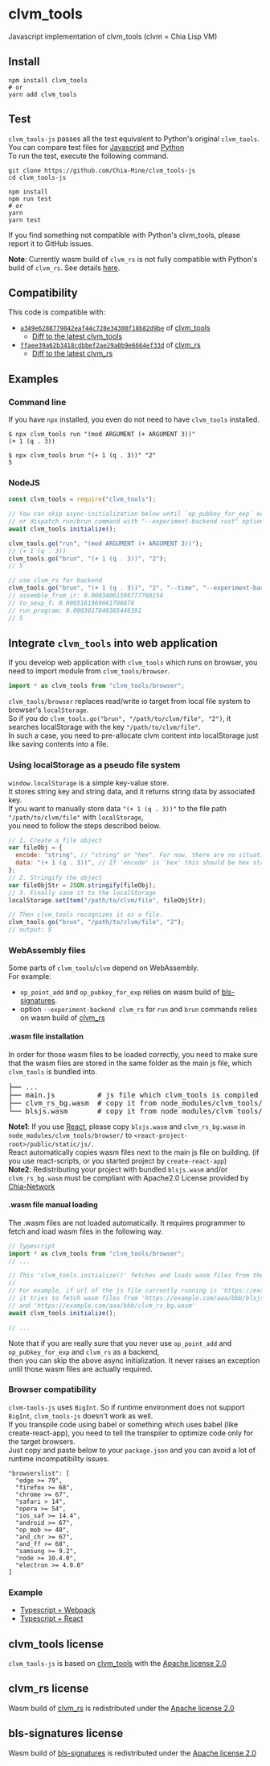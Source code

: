 # clvm_tools

Javascript implementation of clvm_tools (clvm = Chia Lisp VM)  

## Install
```shell
npm install clvm_tools
# or
yarn add clvm_tools
```

## Test
`clvm_tools-js` passes all the test equivalent to Python's original `clvm_tools`.  
You can compare test files for [Javascript](./tests) and [Python](https://github.com/Chia-Network/clvm_tools/tree/main/tests)  
To run the test, execute the following command.
```shell
git clone https://github.com/Chia-Mine/clvm_tools-js
cd clvm_tools-js

npm install
npm run test
# or
yarn
yarn test
```
If you find something not compatible with Python's clvm_tools, please report it to GitHub issues.

**Note**: Currently wasm build of `clvm_rs` is not fully compatible with Python's build of `clvm_rs`.
See details [here](https://github.com/Chia-Network/clvm_rs/issues/108).

## Compatibility
This code is compatible with:
- [`a349e6288779842eaf44c728e34308f18b82d9be`](https://github.com/Chia-Network/clvm_tools/tree/a349e6288779842eaf44c728e34308f18b82d9be) of [clvm_tools](https://github.com/Chia-Network/clvm_tools)
  - [Diff to the latest clvm_tools](https://github.com/Chia-Network/clvm_tools/compare/a349e6288779842eaf44c728e34308f18b82d9be...main)
- [`ffaee39a62b3418cdbbef2ae29a0b9e6664ef33d`](https://github.com/Chia-Network/clvm_rs/tree/ffaee39a62b3418cdbbef2ae29a0b9e6664ef33d) of [clvm_rs](https://github.com/Chia-Network/clvm_rs)
  - [Diff to the latest clvm_rs](https://github.com/Chia-Network/clvm_rs/compare/ffaee39a62b3418cdbbef2ae29a0b9e6664ef33d...main)

## Examples
### Command line
If you have `npx` installed, you even do not need to have `clvm_tools` installed.
```shell
$ npx clvm_tools run "(mod ARGUMENT (+ ARGUMENT 3))"
(+ 1 (q . 3))
```
```shell
$ npx clvm_tools brun "(+ 1 (q . 3))" "2"
5
```

### NodeJS
```javascript
const clvm_tools = require("clvm_tools");

// You can skip async-initialization below until `op_pubkey_for_exp` or `op_point_add` is called
// or dispatch run/brun command with "--experiment-backend rust" option
await clvm_tools.initialize(); 

clvm_tools.go("run", "(mod ARGUMENT (+ ARGUMENT 3))");
// (+ 1 (q . 3))
clvm_tools.go("brun", "(+ 1 (q . 3))", "2");
// 5

// use clvm_rs for backend
clvm_tools.go("brun", "(+ 1 (q . 3))", "2", "--time", "--experiment-backend", "rust");
// assemble_from_ir: 0.00034061598777768154
// to_sexp_f: 0.0005161969661706678
// run_program: 0.0003017840385446391
// 5
```

## Integrate `clvm_tools` into web application
If you develop web application with `clvm_tools` which runs on browser, you need to import module from `clvm_tools/browser`.
```typescript
import * as clvm_tools from "clvm_tools/browser";
```
`clvm_tools/browser` replaces read/write io target from local file system to browser's `localStorage`.  
So if you do `clvm_tools.go("brun", "/path/to/clvm/file", "2")`, it searches localStorage with the key `"/path/to/clvm/file"`.  
In such a case, you need to pre-allocate clvm content into localStorage just like saving contents into a file.

### Using localStorage as a pseudo file system
`window.localStorage` is a simple key-value store.  
It stores string key and string data, and it returns string data by associated key.  
If you want to manually store data `"(+ 1 (q . 3))"` to the file path `"/path/to/clvm/file"` with `localStorage`,  
you need to follow the steps described below.  
```javascript
// 1. Create a file object
var fileObj = {
  encode: "string", // "string" or "hex". For now, there are no situations to use 'hex'.
  data: "(+ 1 (q . 3))", // If 'encode' is 'hex' this should be hex string and it will be decoded as binary data.
};
// 2. Stringify the object
var fileObjStr = JSON.stringify(fileObj);
// 3. Finally save it to the localStorage
localStorage.setItem("/path/to/clvm/file", fileObjStr);

// Then clvm_tools recognizes it as a file.
clvm_tools.go("brun", "/path/to/clvm/file", "2");
// output: 5
```

### WebAssembly files
Some parts of `clvm_tools`/`clvm` depend on WebAssembly.  
For example:
- `op_point_add` and `op_pubkey_for_exp` relies on wasm build of [bls-signatures](https://github.com/Chia-Mine/bls-signatures/tree/npm).
- option `--experiment-backend clvm_rs` for `run` and `brun` commands relies on wasm build of [clvm_rs](https://github.com/Chia-Network/clvm_rs)

#### .wasm file installation
In order for those wasm files to be loaded correctly, you need to make sure that the wasm files are stored in the same folder as the main js file, which `clvm_tools` is bundled into.

<pre>
├── ...
├── main.js          # js file which clvm_tools is compiled into.
├── clvm_rs_bg.wasm  # copy it from node_modules/clvm_tools/browser/clvm_rs_bg.wasm
└── blsjs.wasm       # copy it from node_modules/clvm_tools/browser/blsjs.wasm
</pre>

**Note1**: If you use [React](https://reactjs.org/), please copy `blsjs.wasm` and `clvm_rs_bg.wasm` in `node_modules/clvm_tools/browser/` to `<react-project-root>/public/static/js/`.  
React automatically copies wasm files next to the main js file on building. (if you use react-scripts, or you started project by `create-react-app`)  
**Note2**: Redistributing your project with bundled `blsjs.wasm` and/or `clvm_rs_bg.wasm` must be compliant with Apache2.0 License provided by [Chia-Network](https://github.com/Chia-Network/)

#### .wasm file manual loading
The .wasm files are not loaded automatically. It requires programmer to fetch and load wasm files in the following way.
```typescript
// Typescript
import * as clvm_tools from "clvm_tools/browser";
// ...

// This 'clvm_tools.initialize()' fetches and loads wasm files from the same path of the current js file location.
// 
// For example, if url of the js file currently running is 'https://example.com/aaa/bbb/main.js',
// it tries to fetch wasm files from 'https://example.com/aaa/bbb/blsjs.wasm'
// and 'https://example.com/aaa/bbb/clvm_rs_bg.wasm'
await clvm_tools.initialize();

// ...
```
Note that if you are really sure that you never use `op_point_add` and `op_pubkey_for_exp` and `clvm_rs` as a backend,  
then you can skip the above async initialization. It never raises an exception until those wasm files are actually required.

### Browser compatibility
`clvm-tools-js` uses `BigInt`. So if runtime environment does not support `BigInt`, `clvm_tools-js` doesn't work as well.  
If you transpile code using babel or something which uses babel (like create-react-app),
you need to tell the transpiler to optimize code only for the target browsers.  
Just copy and paste below to your `package.json` and you can avoid a lot of runtime incompatibility issues.
```
"browserslist": [
  "edge >= 79",
  "firefox >= 68",
  "chrome >= 67",
  "safari > 14",
  "opera >= 54",
  "ios_saf >= 14.4",
  "android >= 67",
  "op_mob >= 48",
  "and_chr >= 67",
  "and_ff >= 68",
  "samsung >= 9.2",
  "node >= 10.4.0",
  "electron >= 4.0.0"
]
```

### Example
- [Typescript + Webpack](./.example/typescript_webpack)
- [Typescript + React](./.example/typescript_react)



## clvm_tools license
`clvm_tools-js` is based on [clvm_tools](https://github.com/Chia-Network/clvm_tools) with the
[Apache license 2.0](https://github.com/Chia-Network/clvm_tools/blob/main/LICENSE)

## clvm_rs license
Wasm build of [clvm_rs](https://github.com/Chia-Network/clvm_rs) is redistributed under the
[Apache license 2.0](https://github.com/Chia-Network/clvm_rs/blob/main/LICENSE)

## bls-signatures license
Wasm build of [bls-signatures](https://github.com/Chia-Network/bls-signatures) is redistributed under the
[Apache license 2.0](https://github.com/Chia-Network/bls-signatures/blob/main/LICENSE)
